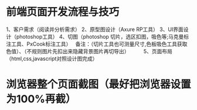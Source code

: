 # 前端页面开发流程与技巧 

1、客户需求（阅读并分析需求）
2、原型图设计（Axure RP工具）
3、UI界面设计（photoshop工具）
4、切图（photoshop 切片，选区扣图，吸色等;马克曼标注工具、PxCook标注工具）
   备注：（切片工具也可测量尺寸,色板吸色工具获取色值）、（不规则图片先扣出来隐藏背景图片再切导出）　　　
5、页面布局（html,css,javascript对照设计图完成）

# 浏览器整个页面截图（最好把浏览器设置为100%再截） 
